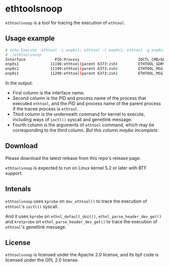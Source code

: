 # ethtoolsnoop

`ethtoolsnoop` is a tool for tracing the execution of `ethtool`.

## Usage example

```bash
# echo Execute `ethtool -i enp0s1; ethtool -l enp0s1; ethtool -g enp0s1` in another terminal.
# ./ethtoolsnoop
Interface             PID:Process                          IOCTL_CMD/GENL_CMD             ethtool args
enp0s1              11198:ethtool(parent 6373:zsh)         ETHTOOL_GDRVINFO               -d|--register-dump(Do a register dump), -e|--eeprom-dump(Do a EEPROM dump), -i|--driver(Show driver information)
enp0s1              11199:ethtool(parent 6373:zsh)         ETHTOOL_MSG_CHANNELS_GET       -l|--show-channels(Query Channels)
enp0s1              11200:ethtool(parent 6373:zsh)         ETHTOOL_MSG_RINGS_GET          -g|--show-ring(Query RX/TX ring parameters)
```

In the output:

- First column is the interface name.
- Second column is the PID and process name of the process that executed
  `ethtool`, and the PID and process name of the parent process if the tracee
  process is `ethtool`.
- Third column is the underneath command for kernel to execute, including ways
  of `ioctl()` syscall and genetlink message.
- Fourth column is the arguments of `ethtool` command, which may be
  corresponding to the third column. *But this column maybe incomplete.*

## Download

Please download the latest release from this repo's release page.

`ethtoolsnoop` is expected to run on Linux kernel 5.2 or later with BTF support.

## Intenals

`ethtoolsnoop` uses `kprobe` on `dev_ethtool()` to trace the execution of
`ethtool`'s `ioctl()` syscall.

And it uses `kprobe` on `ethnl_default_doit()`, `ethnl_parse_header_dev_get()`
and `kretprobe` on `ethnl_parse_header_dev_get()` to trace the execution of
`ethtool`'s genetlink message.

## License

`ethtoolsnoop` is licensed under the Apache 2.0 license, and its bpf code is
licensed under the GPL 2.0 license.

